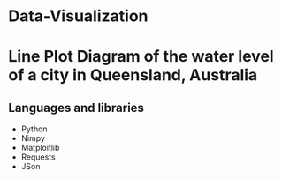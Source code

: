 # Data-Visualization
<h1>Line Plot Diagram of the water level of a city in Queensland, Australia</h1>

<h2>Languages and libraries</h2>
<ul>
<li>Python</li>
<li>Nimpy</li>
<li>Matploitlib</li>
<li>Requests</li>
<li>JSon</li>
</ul>
